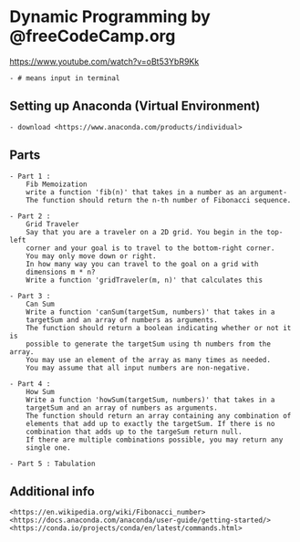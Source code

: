 # Dynamic Programming by @freeCodeCamp.org

<https://www.youtube.com/watch?v=oBt53YbR9Kk>

    - # means input in terminal 

## Setting up Anaconda (Virtual Environment)

    - download <https://www.anaconda.com/products/individual>

## Parts

    - Part 1 : 
        Fib Memoization
        write a function 'fib(n)' that takes in a number as an argument-
        The function should return the n-th number of Fibonacci sequence.

    - Part 2 :
        Grid Traveler
        Say that you are a traveler on a 2D grid. You begin in the top-left
        corner and your goal is to travel to the bottom-right corner.
        You may only move down or right.
        In how many way you can travel to the goal on a grid with
        dimensions m * n?
        Write a function 'gridTraveler(m, n)' that calculates this

    - Part 3 :
        Can Sum
        Write a function 'canSum(targetSum, numbers)' that takes in a 
        targetSum and an array of numbers as arguments.
        The function should return a boolean indicating whether or not it is
        possible to generate the targetSum using th numbers from the array.
        You may use an element of the array as many times as needed.
        You may assume that all input numbers are non-negative.

    - Part 4 :
        How Sum
        Write a function 'howSum(targetSum, numbers)' that takes in a 
        targetSum and an array of numbers as arguments.
        The function should return an array containing any combination of
        elements that add up to exactly the targetSum. If there is no 
        combination that adds up to the targeSum return null.
        If there are multiple combinations possible, you may return any
        single one.

    - Part 5 : Tabulation

## Additional info

    <https://en.wikipedia.org/wiki/Fibonacci_number>
    <https://docs.anaconda.com/anaconda/user-guide/getting-started/>
    <https://conda.io/projects/conda/en/latest/commands.html>
